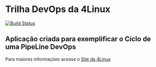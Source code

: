 # Trilha DevOps da 4Linux

<!-- Altere a Flag abaixo com sua URL do Travis -->
[![Build Status](https://travis-ci.org/salvadorfrisco/DevOpsLab-HelloWorld.svg?branch=master)](https://travis-ci.org/salvadorfrisco/DevOpsLab-HelloWorld)

## Aplicação criada para exemplificar o Ciclo de uma PipeLine DevOps


Para maiores informações acesse o [Site da 4Linux](https://www.4linux.com.br/cursos/devops)

